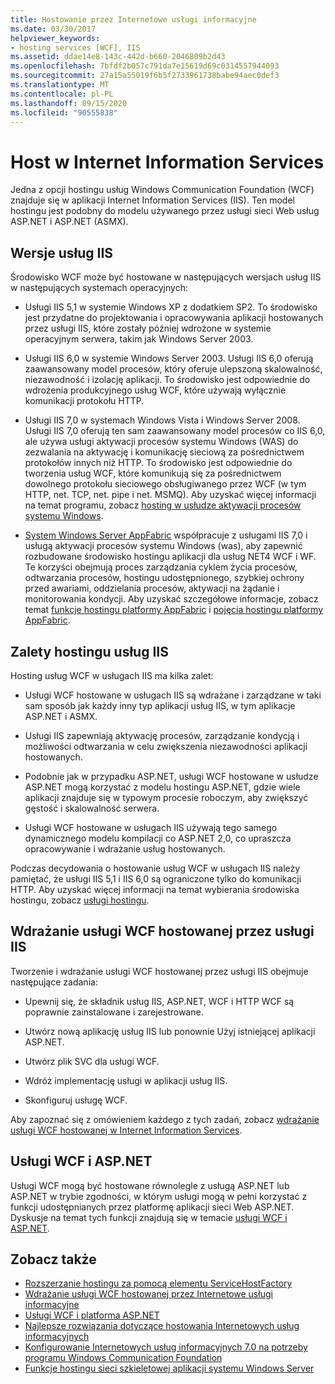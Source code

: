 ```yaml
---
title: Hostowanie przez Internetowe usługi informacyjne
ms.date: 03/30/2017
helpviewer_keywords:
- hosting services [WCF], IIS
ms.assetid: ddae14e8-143c-442d-b660-2046809b2d43
ms.openlocfilehash: 7bfdf2b057c791da7e15619d69c0314557944093
ms.sourcegitcommit: 27a15a55019f6b5f2733961738babe94aec0def3
ms.translationtype: MT
ms.contentlocale: pl-PL
ms.lasthandoff: 09/15/2020
ms.locfileid: "90555838"
---
```

# <a name="host-in-internet-information-services"></a>Host w Internet Information Services

Jedna z opcji hostingu usług Windows Communication Foundation (WCF) znajduje się w aplikacji Internet Information Services (IIS). Ten model hostingu jest podobny do modelu używanego przez usługi sieci Web usług ASP.NET i ASP.NET (ASMX).

## <a name="versions-of-iis"></a>Wersje usług IIS

Środowisko WCF może być hostowane w następujących wersjach usług IIS w następujących systemach operacyjnych:

- Usługi IIS 5,1 w systemie Windows XP z dodatkiem SP2. To środowisko jest przydatne do projektowania i opracowywania aplikacji hostowanych przez usługi IIS, które zostały później wdrożone w systemie operacyjnym serwera, takim jak Windows Server 2003.

- Usługi IIS 6,0 w systemie Windows Server 2003. Usługi IIS 6,0 oferują zaawansowany model procesów, który oferuje ulepszoną skalowalność, niezawodność i izolację aplikacji. To środowisko jest odpowiednie do wdrożenia produkcyjnego usług WCF, które używają wyłącznie komunikacji protokołu HTTP.

- Usługi IIS 7,0 w systemach Windows Vista i Windows Server 2008. Usługi IIS 7,0 oferują ten sam zaawansowany model procesów co IIS 6,0, ale używa usługi aktywacji procesów systemu Windows (WAS) do zezwalania na aktywację i komunikację sieciową za pośrednictwem protokołów innych niż HTTP. To środowisko jest odpowiednie do tworzenia usług WCF, które komunikują się za pośrednictwem dowolnego protokołu sieciowego obsługiwanego przez WCF (w tym HTTP, net. TCP, net. pipe i net. MSMQ). Aby uzyskać więcej informacji na temat programu, zobacz [hosting w usłudze aktywacji procesów systemu Windows](hosting-in-windows-process-activation-service.md).

- [System Windows Server AppFabric](/previous-versions/appfabric/ff384253(v=azure.10)) współpracuje z usługami IIS 7,0 i usługą aktywacji procesów systemu Windows (was), aby zapewnić rozbudowane środowisko hostingu aplikacji dla usług NET4 WCF i WF. Te korzyści obejmują proces zarządzania cyklem życia procesów, odtwarzania procesów, hostingu udostępnionego, szybkiej ochrony przed awariami, oddzielania procesów, aktywacji na żądanie i monitorowania kondycji. Aby uzyskać szczegółowe informacje, zobacz temat [funkcje hostingu platformy AppFabric](/previous-versions/appfabric/ee677189(v=azure.10)) i [pojęcia hostingu platformy AppFabric](/previous-versions/appfabric/ee677371(v=azure.10)).

## <a name="benefits-of-iis-hosting"></a>Zalety hostingu usług IIS

Hosting usług WCF w usługach IIS ma kilka zalet:

- Usługi WCF hostowane w usługach IIS są wdrażane i zarządzane w taki sam sposób jak każdy inny typ aplikacji usług IIS, w tym aplikacje ASP.NET i ASMX.

- Usługi IIS zapewniają aktywację procesów, zarządzanie kondycją i możliwości odtwarzania w celu zwiększenia niezawodności aplikacji hostowanych.

- Podobnie jak w przypadku ASP.NET, usługi WCF hostowane w usłudze ASP.NET mogą korzystać z modelu hostingu ASP.NET, gdzie wiele aplikacji znajduje się w typowym procesie roboczym, aby zwiększyć gęstość i skalowalność serwera.

- Usługi WCF hostowane w usługach IIS używają tego samego dynamicznego modelu kompilacji co ASP.NET 2,0, co upraszcza opracowywanie i wdrażanie usług hostowanych.

Podczas decydowania o hostowanie usług WCF w usługach IIS należy pamiętać, że usługi IIS 5,1 i IIS 6,0 są ograniczone tylko do komunikacji HTTP. Aby uzyskać więcej informacji na temat wybierania środowiska hostingu, zobacz [usługi hostingu](../hosting-services.md).

## <a name="deploy-an-iis-hosted-wcf-service"></a>Wdrażanie usługi WCF hostowanej przez usługi IIS

Tworzenie i wdrażanie usługi WCF hostowanej przez usługi IIS obejmuje następujące zadania:

- Upewnij się, że składnik usług IIS, ASP.NET, WCF i HTTP WCF są poprawnie zainstalowane i zarejestrowane.

- Utwórz nową aplikację usług IIS lub ponownie Użyj istniejącej aplikacji ASP.NET.

- Utwórz plik SVC dla usługi WCF.

- Wdróż implementację usługi w aplikacji usług IIS.

- Skonfiguruj usługę WCF.

Aby zapoznać się z omówieniem każdego z tych zadań, zobacz [wdrażanie usługi WCF hostowanej w Internet Information Services](deploying-an-internet-information-services-hosted-wcf-service.md).

## <a name="wcf-services-and-aspnet"></a>Usługi WCF i ASP.NET

Usługi WCF mogą być hostowane równolegle z usługą ASP.NET lub ASP.NET w trybie zgodności, w którym usługi mogą w pełni korzystać z funkcji udostępnianych przez platformę aplikacji sieci Web ASP.NET. Dyskusje na temat tych funkcji znajdują się w temacie [usługi WCF i ASP.NET](wcf-services-and-aspnet.md).

## <a name="see-also"></a>Zobacz także

- [Rozszerzanie hostingu za pomocą elementu ServiceHostFactory](../extending/extending-hosting-using-servicehostfactory.md)
- [Wdrażanie usługi WCF hostowanej przez Internetowe usługi informacyjne](deploying-an-internet-information-services-hosted-wcf-service.md)
- [Usługi WCF i platforma ASP.NET](wcf-services-and-aspnet.md)
- [Najlepsze rozwiązania dotyczące hostowania Internetowych usług informacyjnych](internet-information-services-hosting-best-practices.md)
- [Konfigurowanie Internetowych usług informacyjnych 7.0 na potrzeby programu Windows Communication Foundation](configuring-iis-for-wcf.md)
- [Funkcje hostingu sieci szkieletowej aplikacji systemu Windows Server](/previous-versions/appfabric/ee677189(v=azure.10))
